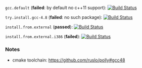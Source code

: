 `gcc.default` (**failed**: by default no c++11 support):
[![Build Status](https://travis-ci.org/travis-ci-tester/travis-test-gcc-cxx-11.png?branch=gcc.default)][repo]

`try.install.gcc-4.8` (**failed**: no such package):
[![Build Status](https://travis-ci.org/travis-ci-tester/travis-test-gcc-cxx-11.png?branch=try.install.gcc-4.8)][repo]

`install.from.external` (**passed**):
[![Build Status](https://travis-ci.org/travis-ci-tester/travis-test-gcc-cxx-11.png?branch=install.from.external)][repo]

`install.from.external.i386` (**failed**):
[![Build Status](https://travis-ci.org/travis-ci-tester/travis-test-gcc-cxx-11.png?branch=install.from.external.i386)][repo]

[repo]: https://travis-ci.org/travis-ci-tester/travis-test-gcc-cxx-11

### Notes
* cmake toolchain: https://github.com/ruslo/polly#gcc48
